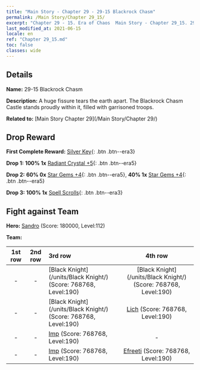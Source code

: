 ```yaml
---
title: "Main Story - Chapter 29 - 29-15 Blackrock Chasm"
permalink: /Main Story/Chapter 29_15/
excerpt: "Chapter 29 - 15. Era of Chaos  Main Story - Chapter 29_15. 29-15 Blackrock Chasm"
last_modified_at: 2021-06-15
locale: en
ref: "Chapter 29_15.md"
toc: false
classes: wide
---
```


## Details

 **Name:** 29-15 Blackrock Chasm

 **Description:** A huge fissure tears the earth apart. The Blackrock Chasm Castle stands proudly within it, filled with garrisoned troops.

 **Related to:** [Main Story Chapter 29](/Main Story/Chapter 29/)

## Drop Reward

 **First Complete Reward:** [Silver Key](/Items/con_693/){: .btn .btn--era3}

 **Drop 1:** **100% 1x** [Radiant Crystal +5](/Items/mat_101/){: .btn .btn--era5}

 **Drop 2:** **60% 0x** [Star Gems +4](/Items/mat_93/){: .btn .btn--era5}, **40% 1x** [Star Gems +4](/Items/mat_93/){: .btn .btn--era5}

 **Drop 3:** **100% 1x** [Spell Scrolls](/Items/con_694/){: .btn .btn--era3}


## Fight against Team
 **Hero:** [Sandro](/heroes/Sandro/) (Score: 180000, Level:112)

 **Team:**


  | 1st row | 2nd row | 3rd row | 4th row |
  |:----:|:----:|:----|:----:|
  | - | - | [Black Knight](/units/Black Knight/) (Score: 768768, Level:190)  | [Black Knight](/units/Black Knight/) (Score: 768768, Level:190)  |
  | - | - | [Black Knight](/units/Black Knight/) (Score: 768768, Level:190)  | [Lich](/units/Lich/) (Score: 768768, Level:190)  |
  | - | - | [Imp](/units/Imp/) (Score: 768768, Level:190)  | - |
  | - | - | [Imp](/units/Imp/) (Score: 768768, Level:190)  | [Efreeti](/units/Efreeti/) (Score: 768768, Level:190)  |


